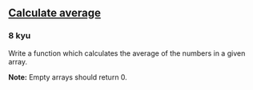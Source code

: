 <h2><a href=https://www.codewars.com/kata/57a2013acf1fa5bfc4000921/train/javascript target="_blank">Calculate average</a></h2><h3>8 kyu</h3><p>Write a function which calculates the average of the numbers in a given array.</p><p><strong>Note:</strong> Empty arrays should return 0.</p>